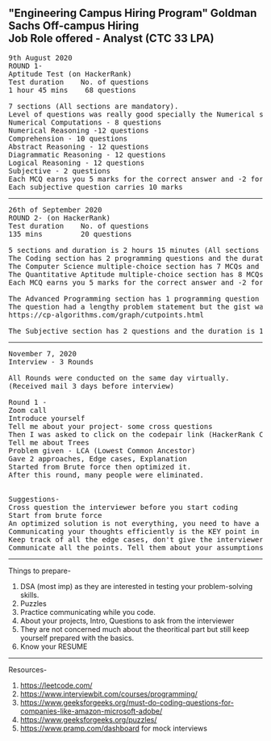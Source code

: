 <h2>"Engineering Campus Hiring Program" Goldman Sachs Off-campus Hiring<br>
Job Role offered - Analyst (CTC 33 LPA)</h2>

<pre>
9th August 2020
ROUND 1-
Aptitude Test (on HackerRank)
Test duration    No. of questions
1 hour 45 mins    68 questions

7 sections (All sections are mandatory). 
Level of questions was really good specially the Numerical section.
Numerical Computations - 8 questions
Numerical Reasoning -12 questions
Comprehension - 10 questions
Abstract Reasoning - 12 questions
Diagrammatic Reasoning - 12 questions
Logical Reasoning - 12 questions
Subjective - 2 questions
Each MCQ earns you 5 marks for the correct answer and -2 for incorrect answer.
Each subjective question carries 10 marks
</pre>
----------------------------------------------------------------------------------------------------------------------------
<pre>
26th of September 2020 
ROUND 2- (on HackerRank)
Test duration    No. of questions
135 mins         20 questions

5 sections and duration is 2 hours 15 minutes (All sections are mandatory)
The Coding section has 2 programming questions and the duration is 30 mins. (Leetcode easy-medium)
The Computer Science multiple-choice section has 7 MCQs and duration is 20 mins.
The Quantitative Aptitude multiple-choice section has 8 MCQs and duration is 25 mins.
Each MCQ earns you 5 marks for the correct answer and -2 for incorrect answer.

The Advanced Programming section has 1 programming question and the duration is 45 mins.
The question had a lengthy problem statement but the gist was - "Finding articulation points in a graph"
https://cp-algorithms.com/graph/cutpoints.html

The Subjective section has 2 questions and the duration is 15 mins (Don't take this section lightly, write proper answers)
</pre>
----------------------------------------------------------------------------------------------------------------------------
<pre>
November 7, 2020
Interview - 3 Rounds 

All Rounds were conducted on the same day virtually.
(Received mail 3 days before interview)

Round 1 - 
Zoom call
Introduce yourself
Tell me about your project- some cross questions
Then I was asked to click on the codepair link (HackerRank Codepair Feature)
Tell me about Trees
Problem given - LCA (Lowest Common Ancestor)
Gave 2 approaches, Edge cases, Explanation
Started from Brute force then optimized it.
After this round, many people were eliminated.


Suggestions- 
Cross question the interviewer before you start coding
Start from brute force
An optimized solution is not everything, you need to have a very clear thought process which is something that you can't develop in 1 day.
Communicating your thoughts efficiently is the KEY point in Goldman Sachs interviews.
Keep track of all the edge cases, don't give the interviewer the chance to point out bugs in your code.
Communicate all the points. Tell them about your assumptions (if any)
</pre>
---------------------------------------------------------------------------------------------------------------------------------------------------------------------------

Things to prepare-
1. DSA (most imp) as they are interested in testing your problem-solving skills.
2. Puzzles
3. Practice communicating while you code. 
4. About your projects, Intro, Questions to ask from the interviewer
5. They are not concerned much about the theoritical part but still keep yourself prepared with the basics.
6. Know your RESUME

----------------------------------------------------------------------------------------------------------------------------

Resources-
1. https://leetcode.com/
2. https://www.interviewbit.com/courses/programming/
3. https://www.geeksforgeeks.org/must-do-coding-questions-for-companies-like-amazon-microsoft-adobe/
4. https://www.geeksforgeeks.org/puzzles/
5. https://www.pramp.com/dashboard for mock interviews
